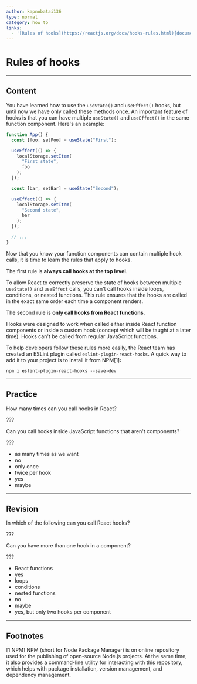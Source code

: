```yaml
---
author: kapnobatai136
type: normal
category: how to
links:
  - '[Rules of hooks](https://reactjs.org/docs/hooks-rules.html){documentation}'
---
```


# Rules of hooks


---

## Content

You have learned how to use the `useState()` and `useEffect()` hooks, but until now we have only called these methods once. An important feature of hooks is that you can have multiple `useState()` and `useEffect()` in the same function component. Here's an example:

```jsx
function App() {
  const [foo, setFoo] = useState("First");

  useEffect(() => {
    localStorage.setItem(
      "First state",
      foo
    );
  });

  const [bar, setBar] = useState("Second");

  useEffect(() => {
    localStorage.setItem(
      "Second state",
      bar
    );
  });

  // ...
}
```

Now that you know your function components can contain multiple hook calls, it is time to learn the rules that apply to hooks.

The first rule is **always call hooks at the top level**. 

To allow React to correctly preserve the state of hooks between multiple `useState()` and `useEffect` calls, you can't call hooks inside loops, conditions, or nested functions. This rule ensures that the hooks are called in the exact same order each time a component renders.

The second rule is **only call hooks from React functions**. 

Hooks were designed to work when called either inside React function components or inside a custom hook (concept which will be taught at a later time). Hooks can't be called from regular JavaScript functions.

To help developers follow these rules more easily, the React team has created an ESLint plugin called `eslint-plugin-react-hooks`. A quick way to add it to your project is to install it from NPM[1]:

```shell
npm i eslint-plugin-react-hooks --save-dev
```


---

## Practice

How many times can you call hooks in React?

???

Can you call hooks inside JavaScript functions that aren't components?

???

* as many times as we want
* no
* only once
* twice per hook
* yes
* maybe


---

## Revision

In which of the following can you call React hooks?

???

Can you have more than one hook in a component?

???

* React functions
* yes
* loops
* conditions
* nested functions
* no
* maybe
* yes, but only two hooks per component


---

## Footnotes

[1:NPM]
NPM (short for Node Package Manager) is on online repository used for the publishing of open-source Node.js projects. At the same time, it also provides a command-line utility for interacting with this repository, which helps with package installation, version management, and dependency management.
